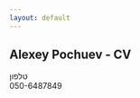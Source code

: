 ```yaml
---
layout: default
---
```


## Alexey Pochuev - CV

<div class="info">
	<div class="info-row">
		<div class="info-col info-col-first">
			טלפון
		</div>
		<div class="info-col info-col-second">
			050-6487849
		</div>
	</div>
</div>